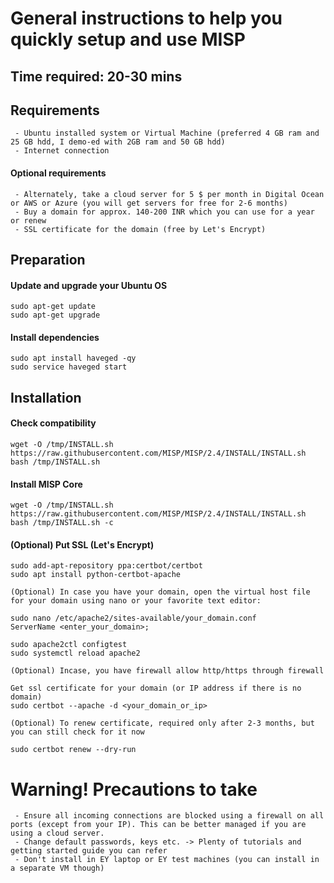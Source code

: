 # General instructions to help you quickly setup and use MISP

## Time required: 20-30 mins

## Requirements
```
 - Ubuntu installed system or Virtual Machine (preferred 4 GB ram and 25 GB hdd, I demo-ed with 2GB ram and 50 GB hdd)
 - Internet connection
```
#### Optional requirements
```
 - Alternately, take a cloud server for 5 $ per month in Digital Ocean or AWS or Azure (you will get servers for free for 2-6 months)
 - Buy a domain for approx. 140-200 INR which you can use for a year or renew
 - SSL certificate for the domain (free by Let's Encrypt)
```
 
## Preparation 

#### Update and upgrade your Ubuntu OS
```
sudo apt-get update
sudo apt-get upgrade
```
#### Install dependencies
```
sudo apt install haveged -qy
sudo service haveged start
```

## Installation

#### Check compatibility
```
wget -O /tmp/INSTALL.sh https://raw.githubusercontent.com/MISP/MISP/2.4/INSTALL/INSTALL.sh
bash /tmp/INSTALL.sh
```

#### Install MISP Core
```
wget -O /tmp/INSTALL.sh https://raw.githubusercontent.com/MISP/MISP/2.4/INSTALL/INSTALL.sh
bash /tmp/INSTALL.sh -c
```

#### (Optional) Put SSL (Let's Encrypt)
```
sudo add-apt-repository ppa:certbot/certbot
sudo apt install python-certbot-apache
 
(Optional) In case you have your domain, open the virtual host file for your domain using nano or your favorite text editor:

sudo nano /etc/apache2/sites-available/your_domain.conf
ServerName <enter_your_domain>;

sudo apache2ctl configtest
sudo systemctl reload apache2

(Optional) Incase, you have firewall allow http/https through firewall

Get ssl certificate for your domain (or IP address if there is no domain)
sudo certbot --apache -d <your_domain_or_ip>

(Optional) To renew certificate, required only after 2-3 months, but you can still check for it now

sudo certbot renew --dry-run
```

# Warning! Precautions to take
```
 - Ensure all incoming connections are blocked using a firewall on all ports (except from your IP). This can be better managed if you are using a cloud server.
 - Change default passwords, keys etc. -> Plenty of tutorials and getting started guide you can refer
 - Don't install in EY laptop or EY test machines (you can install in a separate VM though)
```